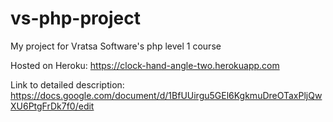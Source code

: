 # vs-php-project

My project for Vratsa Software's php level 1 course

Hosted on Heroku:
https://clock-hand-angle-two.herokuapp.com

Link to detailed description:
https://docs.google.com/document/d/1BfUUirgu5GEl6KgkmuDreOTaxPljQwXU6PtgFrDk7f0/edit
